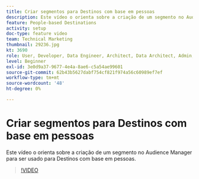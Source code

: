 ```yaml
---
title: Criar segmentos para Destinos com base em pessoas
description: Este vídeo o orienta sobre a criação de um segmento no Audience Manager para ser usado para Destinos com base em pessoas.
feature: People-based Destinations
activity: setup
doc-type: feature video
team: Technical Marketing
thumbnail: 29236.jpg
kt: 3690
role: User, Developer, Data Engineer, Architect, Data Architect, Admin, Leader
level: Beginner
exl-id: 3e0d9a37-9677-4e4a-8ae6-c5a54ae99601
source-git-commit: 62b43b5627dabf754cf821f974a56c60989ef7ef
workflow-type: tm+mt
source-wordcount: '48'
ht-degree: 0%

---
```


# Criar segmentos para Destinos com base em pessoas

Este vídeo o orienta sobre a criação de um segmento no Audience Manager para ser usado para Destinos com base em pessoas.

>[!VIDEO](https://video.tv.adobe.com/v/31679/?quality=12&captions=por_br)
